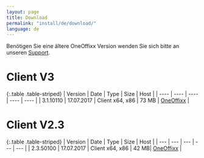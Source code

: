 ```yaml
---
layout: page
title: Download
permalink: "install/de/download/"
language: de
---
```


Benötigen Sie eine ältere OneOffixx Version wenden Sie sich bitte an unseren [Support](http://oneoffixx.com/services/support/).

# Client V3

{:.table .table-striped} 
| Version | Date | Type | Size | Host |
| ---- | ---- | ---- | ---- | ---- | 
| 3.1.10110 | 17.07.2017 | Client x64, x86 | 73 MB | [OneOffixx](http://download.oneoffixx.com/clients/OneOffixx.ClientOnly_3.1.10110.zip) |

# Client V2.3

{:.table .table-striped} 
| Version | Date | Type | Size | Host |
| --- | --- | --- | --- | --- | 
| 2.3.50100 | 17.07.2017 | Client x64, x86 | 42 MB| [OneOffixx](http://download.oneoffixx.com/clients/OneOffixx.ClientOnly_2.3.50100.zip) |

